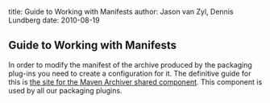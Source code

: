 title: Guide to Working with Manifests
author: Jason van Zyl, Dennis Lundberg
date: 2010-08-19

<!--
Licensed to the Apache Software Foundation (ASF) under one
or more contributor license agreements.  See the NOTICE file
distributed with this work for additional information
regarding copyright ownership.  The ASF licenses this file
to you under the Apache License, Version 2.0 (the
"License"); you may not use this file except in compliance
with the License.  You may obtain a copy of the License at

    http://www.apache.org/licenses/LICENSE-2.0

Unless required by applicable law or agreed to in writing,
software distributed under the License is distributed on an
"AS IS" BASIS, WITHOUT WARRANTIES OR CONDITIONS OF ANY
KIND, either express or implied.  See the License for the
specific language governing permissions and limitations
under the License.
-->

## Guide to Working with Manifests


 In order to modify the manifest of the archive produced by the packaging plug-ins you need to create a configuration for it. The definitive guide for this is [the site for the Maven Archiver shared component](/shared/maven-archiver/index.html). This component is used by all our packaging plugins.


<!--  suggestion by jorg -->
<!--  it would be nice if the Specification-Version could be easily generated to be major.minor of pom.currentVersion i.e. that -->
<!--  -->
<!--  1.2 ==> 1.2 -->
<!--  1.2.1 ==> 1.2 -->
<!--  1.2-SNAPSHOT ==> 1.2 -->
<!--  for the javaapp-plugin I did something like this in Jelly ... -->
